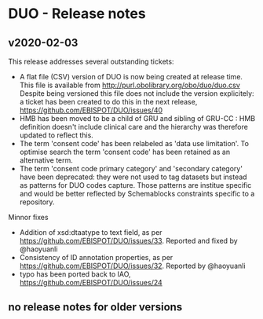 
# DUO - Release notes

## v2020-02-03

This release addresses several outstanding tickets:

- A flat file (CSV) version of DUO is now being created at release time. This file is available from http://purl.obolibrary.org/obo/duo/duo.csv Despite being versioned this file does not include the version explicitely: a ticket has been created to do this in the next release, https://github.com/EBISPOT/DUO/issues/40
- HMB has been moved to be a child of GRU and sibling of GRU-CC : HMB definition doesn't include clinical care and the hierarchy was therefore updated to reflect this.
- The term 'consent code' has been relabeled as 'data use limitation'. To optimise search the term 'consent code' has been retained as an alternative term.
- The term 'consent code primary category' and 'secondary category' have been deprecated: they were not used to tag datasets but instead as patterns for DUO codes capture. Those patterns are institue specific and would be better reflected by Schemablocks constraints specific to a repository.


Minnor fixes
- Addition of xsd:dtaatype to text field, as per https://github.com/EBISPOT/DUO/issues/33. Reported and fixed by @haoyuanli
- Consistency of ID annotation properties, as per https://github.com/EBISPOT/DUO/issues/32. Reported by @haoyuanli
- typo has been ported back to IAO, https://github.com/EBISPOT/DUO/issues/24

## no release notes for older versions
